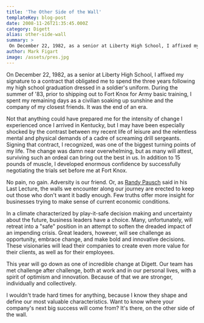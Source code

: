 ```yaml
---
title: 'The Other Side of the Wall'
templateKey: blog-post
date: 2008-11-26T21:35:45.000Z
category: Digett
alias: other-side-wall
summary: > 
 On December 22, 1982, as a senior at Liberty High School, I affixed my signature to a contract that obligated me to spend the three years following my high school graduation dressed in a soldier's uniform. During the summer of '83, prior to shipping out to Fort Knox for Army basic training, I spent my remaining days as a civilian soaking up sunshine and the company of my closest friends. It was the end of an era.
author: Mark Figart
image: /assets/pres.jpg
---
```


On December 22, 1982, as a senior at Liberty High School, I affixed my signature to a contract that obligated me to spend the three years following my high school graduation dressed in a soldier's uniform. During the summer of '83, prior to shipping out to Fort Knox for Army basic training, I spent my remaining days as a civilian soaking up sunshine and the company of my closest friends. It was the end of an era.

Not that anything could have prepared me for the intensity of change I experienced once I arrived in Kentucky, but I may have been especially shocked by the contrast between my recent life of leisure and the relentless mental and physical demands of a cadre of screaming drill sergeants. Signing that contract, I recognized, was one of the biggest turning points of my life. The change was damn near overwhelming, but as many will attest, surviving such an ordeal can bring out the best in us. In addition to 15 pounds of muscle, I developed enormous confidence by successfully negotiating the trials set before me at Fort Knox.

No pain, no gain. Adversity is our friend. Or, as [Randy Pausch](http://en.wikipedia.org/wiki/Randy_Pausch "Randy Pausch") said in his Last Lecture, the walls we encounter along our journey are erected to keep out those who don't want it badly enough. Few truths offer more insight for businesses trying to make sense of current economic conditions.

In a climate characterized by play-it-safe decision making and uncertainty about the future, business leaders have a choice. Many, unfortunately, will retreat into a "safe" position in an attempt to soften the dreaded impact of an impending crisis. Great leaders, however, will see challenge as opportunity, embrace change, and make bold and innovative decisions. These visionaries will lead their companies to create even more value for their clients, as well as for their employees.

This year will go down as one of incredible change at Digett. Our team has met challenge after challenge, both at work and in our personal lives, with a spirit of optimism and innovation. Because of that we are stronger, individually and collectively.

I wouldn't trade hard times for anything, because I know they shape and define our most valuable characteristics. Want to know where your company's next big success will come from? It's there, on the other side of the wall.